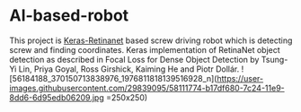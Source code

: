 # AI-based-robot
  This project is [Keras-Retinanet](https://github.com/fizyr/keras-retinanet) based screw driving robot which is detecting screw and finding coordinates. Keras implementation of RetinaNet object detection as described in Focal Loss for Dense Object Detection by Tsung-Yi Lin, Priya Goyal, Ross Girshick, Kaiming He and Piotr Dollár.
![56184188_370150713838976_1976811818139516928_n](https://user-images.githubusercontent.com/29839095/58111774-b17df680-7c24-11e9-8dd6-6d95edb06209.jpg =250x250)
